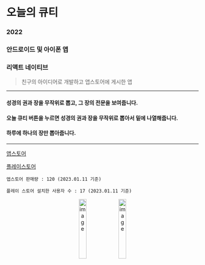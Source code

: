 # 오늘의 큐티
### 2022
### 안드로이드 및 아이폰 앱
### 리액트 네이티브

> 친구의 아이디어로 개발하고 앱스토어에 게시한 앱

---
#### 성경의 권과 장을 무작위로 뽑고, 그 장의 전문을 보여줍니다.
#### 오늘 큐티 버튼을 누르면 성경의 권과 장을 무작위로 뽑아서 밑에 나열해줍니다.
#### 하루에 하나의 장만 뽑아줍니다.

---
[앱스토어](https://apps.apple.com/kr/app/%EC%98%A4%EB%8A%98%EC%9D%98-%ED%81%90%ED%8B%B0/id1612254596)

[플레이스토어](https://play.google.com/store/apps/details?id=com.randombible)

`앱스토어 판매량 : 120 (2023.01.11 기준)`

`플레이 스토어 설치한 사용자 수 : 17 (2023.01.11 기준)`

<div align="center">
<img width="20%" alt="image" src="https://user-images.githubusercontent.com/61959836/204710860-4741e271-a25a-4ad3-abf4-be88399ac02a.PNG">
<img width="20%" alt="image" src="https://user-images.githubusercontent.com/61959836/204710867-32e42092-f95c-4fd3-bd89-ae1808bc2c99.PNG">
</div>
